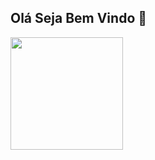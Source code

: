 ## Olá Seja Bem Vindo 👋


<div>
<a href="https://github.com/cwbffm">
<img loading="lazy" height="180em" src="https://github-readme-stats.vercel.app/api?username=cwbffm&show_icons=true&theme=dracula&include_all_commits=true&count_private=true"/>
</div>

